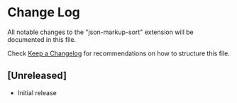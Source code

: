 # Change Log

All notable changes to the "json-markup-sort" extension will be documented in this file.

Check [Keep a Changelog](http://keepachangelog.com/) for recommendations on how to structure this file.

## [Unreleased]

- Initial release